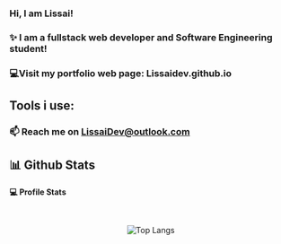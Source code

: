 ### Hi, I am Lissai! 

 ### ✨ I am a fullstack web developer and Software Engineering student! 

 ### 💻Visit my portfolio web page: Lissaidev.github.io
## Tools i use:

	

 ### 📫 Reach me on LissaiDev@outlook.com 

  

  

 ## 📊 Github Stats  

    

  <p><b>💻 Profile Stats</b></p> 

  <br/> 

    

 <div align="center"> 

    



  

 ![Top Langs](https://github-readme-stats.vercel.app/api/top-langs/?username=LissaiDev&langs_count=10&show_icons=true&theme=tokyonight&layout=compact) 

  

 </div>

